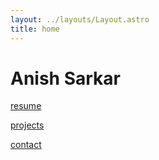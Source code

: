 ```yaml
---
layout: ../layouts/Layout.astro
title: home 
---
```

<!-- Markdown Preview - https://dillinger.io/ -->

# Anish Sarkar 

[resume](https://www.youtube.com/watch?v=sEyHnHjhlr4)

[projects](https://www.youtube.com/watch?v=sEyHnHjhlr4)

[contact](/contact)
